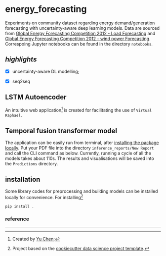 energy_forecasting
==============================

Experiments on community dataset regarding energy demand/generation forecasting with uncertainty-aware deep learning models. Data are sourced from [Global Energy Forecasting Competition 2012 - Load Forecasting](https://www.kaggle.com/competitions/global-energy-forecasting-competition-2012-load-forecasting/overview) and [Global Energy Forecasting Competition 2012 - wind power Forecasting](https://www.kaggle.com/competitions/GEF2012-wind-forecasting/data).
Correspoing Jupyter notebooks can be found in the directory `notebooks`.


## *highlights*

- [x] uncertainty-aware DL modelling;
- [x] seq2seq


## LSTM Autoencoder

An intuitive web application[^1] is created for facilitating the use of `Virtual Raphael`. 

<!-- [![](visualisations/UI.png)](visualisations/UI.png) -->


## Temporal fusion transformer model

The application can be easily run from terminal, after [installing the package locally](#installation). Put your PDF file into the directory `inference_reports/New Report` and call the CLI command as below. Currently, running a cycle of all the models takes about 110s. The results and visualisations will be saved into the `Predictions` directory. 

<!-- ![alt text](visualisations/prediction.png "Prediction") -->



## installation

Some library codes for preprocessing and building models can be installed locally for convenience. For installing[^2]

```shell
pip install .
```


### reference

--------
[^1]: Created by [Yu Chen](https://yuchenakaleslie.github.io/);
[^2]: Project based on the <a target="_blank" href="https://drivendata.github.io/cookiecutter-data-science/">cookiecutter data science project template</a>. 